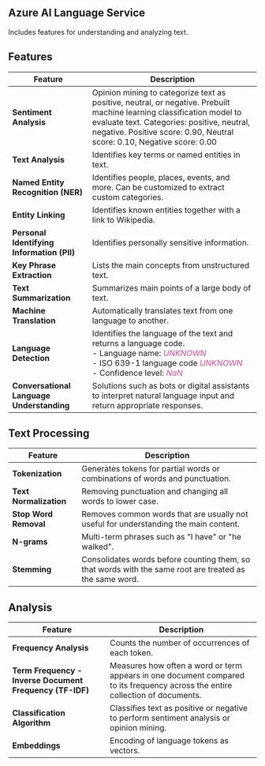 ## Azure AI Language Service
Includes features for understanding and analyzing text.

## Features

| Feature                                | Description                                                                                              |
|----------------------------------------|----------------------------------------------------------------------------------------------------------|
| **Sentiment Analysis**                 | Opinion mining to categorize text as positive, neutral, or negative. Prebuilt machine learning classification model to evaluate text. Categories: positive, neutral, negative. Positive score: 0.90, Neutral score: 0.10, Negative score: 0.00 |
| **Text Analysis**                      | Identifies key terms or named entities in text.                                                          |
| **Named Entity Recognition (NER)**     | Identifies people, places, events, and more. Can be customized to extract custom categories.             |
| **Entity Linking**                     | Identifies known entities together with a link to Wikipedia.                                             |
| **Personal Identifying Information (PII)** | Identifies personally sensitive information.                                                            |
| **Key Phrase Extraction**              | Lists the main concepts from unstructured text.                                                          |
| **Text Summarization**                 | Summarizes main points of a large body of text.                                                          |
| **Machine Translation**                | Automatically translates text from one language to another.                                              |
| **Language Detection**                 | Identifies the language of the text and returns a language code. <br> - Language name: <span style="color:#D64B91">_UNKNOWN_</span> <br>- ISO 639-1 language code <span style="color:#D64B91">_UNKNOWN_</span> <br>- Confidence level: <span style="color:#D64B91">_NaN_</span> |
| **Conversational Language Understanding** | Solutions such as bots or digital assistants to interpret natural language input and return appropriate responses. |

## Text Processing

| Feature            | Description                                                                                   |
|--------------------|-----------------------------------------------------------------------------------------------|
| **Tokenization**   | Generates tokens for partial words or combinations of words and punctuation.                  |
| **Text Normalization** | Removing punctuation and changing all words to lower case.                               |
| **Stop Word Removal**  | Removes common words that are usually not useful for understanding the main content.      |
| **N-grams**        | Multi-term phrases such as "I have" or "he walked".                                           |
| **Stemming**       | Consolidates words before counting them, so that words with the same root are treated as the same word. |

## Analysis

| Feature                                    | Description                                                                                                   |
|--------------------------------------------|---------------------------------------------------------------------------------------------------------------|
| **Frequency Analysis**                     | Counts the number of occurrences of each token.                                                               |
| **Term Frequency - Inverse Document Frequency (TF-IDF)** | Measures how often a word or term appears in one document compared to its frequency across the entire collection of documents. |
| **Classification Algorithm**               | Classifies text as positive or negative to perform sentiment analysis or opinion mining.                      |
| **Embeddings**                             | Encoding of language tokens as vectors.                                                                       |
